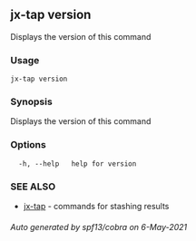 ## jx-tap version

Displays the version of this command

### Usage

```
jx-tap version
```

### Synopsis

Displays the version of this command

### Options

```
  -h, --help   help for version
```

### SEE ALSO

* [jx-tap](jx-tap.md)	 - commands for stashing results

###### Auto generated by spf13/cobra on 6-May-2021
